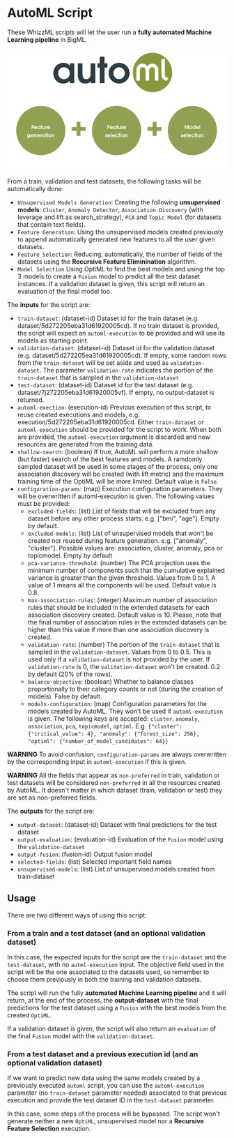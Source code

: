 # AutoML Script

These WhizzML scripts will let the user run a **fully automated
Machine Learning pipeline** in BigML.

![BigML AutoML Steps](../res/steps.png)

From a train, validation and test datasets, the following tasks will
be automatically done:

-  `Unsupervised Models Generation`: Creating the following
  **unsupervised models**: `Cluster`, `Anomaly Detector`, `Association
  Discovery` (with leverage and lift as search_strategy), `PCA` and
  `Topic Model` (for datasets that contain text fields).
-  `Feature Generation`: Using the unsupervised models created
  previously to append automatically generated new features to all the
  user given datasets.
- `Feature Selection`: Reducing, automatically,
  the number of fields of the datasets using the **Recursive Feature
  Eliminination** algorithm.
-  `Model Selection` Using OptiML to find the best models and using
  the top 3 models to create a `Fusion` model to predict all the test
  dataset instances. If a validation dataset is given, this script
  will return an evaluation of the final model too.


The **inputs** for the script are:

* `train-dataset`: (dataset-id) Dataset id for the train dataset
  (e.g. dataset/5d272205eba31d61920005cd). If no train dataset is
  provided, the script will expect an `automl-execution` to be
  provided and will use its models as starting point.
* `validation-dataset`: (dataset-id) Dataset id for the validation
  dataset (e.g. dataset/5d272205ea31d61920005cd). If empty, some
  random rows from the `train-dataset` will be set aside and used as
  `validation-dataset`. The parameter `validation-rate` indicates the
  portion of the `train-dataset` that is sampled in the
  `validation-dataset`
* `test-dataset`: (dataset-id) Dataset id for the test dataset
  (e.g. dataset/7j272205eba31d61920005vf). If empty, no output-dataset
  is returned.
* `automl-exection`: (execution-id) Previous execution of this script, to
  reuse created executions and models,
  e.g. execution/5d272205eba31d61920005cd. Either `train-dataset` or
  `automl-execution` should be provided for the script to work. When
  both are provided, the `automl-execution` argument is discarded and
  new resources are generated from the training data.
* `shallow-search`: (boolean) If true, AutoML will perform a more
  shallow (but faster) search of the best features and models. A
  ramdomly sampled dataset will be used in some stages of the process,
  only one association discovery will be created (with lift metric)
  and the maximum training time of the OptiML will be more
  limited. Default value is `False`.
* `configuration-params`: (map) Execution configuration
  parameters. They will be overwritten if automl-execution is
  given. The following values must be provided:
  * `excluded-fields`: (list) List of fields that will be excluded
    from any dataset before any other process starts. e.g. ["bmi",
    "age"]. Empty by default.
  * `excluded-models`: (list) List of unsupervised models that won't
    be created nor reused during feature generation. e.g. ["anomaly",
    "cluster"]. Possible values are: association, cluster, anomaly, pca
    or topicmodel. Empty by default
  * `pca-variance-threshold`: (number) The PCA projection uses the
    minimum number of components such that the cumulative explained
    variance is greater than the given threshold. Values from 0 to 1. A
    value of 1 means all the components will be used. Default value is
    0.8.
  * `max-association-rules`: (integer) Maximum number of association
    rules that should be included in the extended datasets for each
    association discovery created. Default value is 10. Please, note
    that the final number of association rules in the extended
    datasets can be higher than this value if more than one
    association discovery is created.
  * `validation-rate`: (number) The portion of the `train-dataset`
    that is sampled in the `validation-dataset`. Values from 0 to 0.5.
    This is used only if a `validation-dataset` is not provided by the
    user. If `validation-rate` is 0, the `validation-dataset` won't be
    created. 0.2 by default (20% of the rows).
  * `balance-objective`: (boolean) Whether to balance classes
    proportionally to their category counts or not (during the
    creation of models). False by default.
  * `models-configuration`:  (map) Configuration parameters for the models
    created by AutoML. They won't be used if `automl-execution` is
    given. The following keys are accepted: `cluster`, `anomaly`,
    `association`, `pca`, `topicmodel`, `optiml`.
    E.g. `{"cluster": {"critical_value": 4},
           "anomaly": {"forest_size": 256},
           "optiml": {"number_of_model_candidates": 64}}`

**WARNING** To avoid confusion, `configuration-params` are always
overwritten by the corresponding input in `automl-execution` if this
is given.

**WARNING** All the fields that appear as `non-preferred` in train,
validation or test datasets will be considered `non-preferred` in all
the resources created by AutoML. It doesn't matter in which dataset
(train, validation or test) they are set as non-preferred fields.

The **outputs** for the script are:
* `output-dataset`: (dataset-id) Dataset with final predictions for the test dataset
* `output-evaluation`: (evaluation-id) Evaluation of the `Fusion`
  model using the `validation-dataset`
* `output-fusion`: (fusion-id) Output fusion model
* `selected-fields`: (list) Selected important field names
* `unsupervised-models`: (list) List of unsupervised models created
  from train-dataset

## Usage
There are two different ways of using this script:

### From a train and a test dataset (and an optional validation dataset)
In this case, the expected inputs for the script are the
`train-dataset` and the `test-dataset`, with no `autml-execution`
input.  The objective field used in the script will be the one
associated to the datasets used, so remember to choose them previously
in both the training and validation datasets.

The script will run the fully **automated Machine Learning pipeline**
and it will return, at the end of the process, the **output-dataset**
with the final predictions for the test dataset using a `Fusion` with
the best models from the created `OptiML`.

If a validation dataset is given, the script will also return an
`evaluation` of the final `Fusion` model with the
`validation-dataset`.

### From a test dataset and a previous execution id (and an optional validation dataset)
If we want to predict new data using the same models created by a
previously executed `automl` script, you can use the `automl-execution`
parameter (no `train-dataset` parameter needed) associated to that
previous execution and provide the test dataset ID in the
`test-dataset` parameter.

In this case, some steps of the process will be bypassed. The script
won't generate neither a new `OptiML`, unsupervised model nor a
**Recursive Feature Selection** execution.
